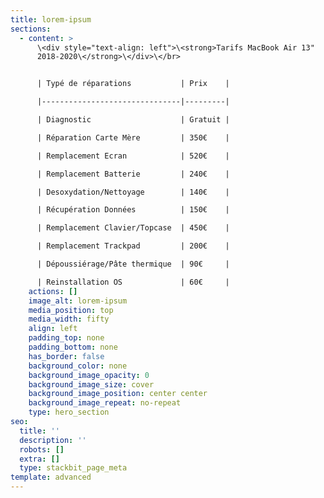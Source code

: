 ```yaml
---
title: lorem-ipsum
sections:
  - content: >
      \<div style="text-align: left">\<strong>Tarifs MacBook Air 13"
      2018-2020\</strong>\</div>\</br>


      | Typé de réparations           | Prix    |

      |-------------------------------|---------|

      | Diagnostic                    | Gratuit |

      | Réparation Carte Mère         | 350€    |

      | Remplacement Ecran            | 520€    |

      | Remplacement Batterie         | 240€    |

      | Desoxydation/Nettoyage        | 140€    |

      | Récupération Données          | 150€    |

      | Remplacement Clavier/Topcase  | 450€    |

      | Remplacement Trackpad         | 200€    |

      | Dépoussiérage/Pâte thermique  | 90€     |

      | Reinstallation OS             | 60€     |
    actions: []
    image_alt: lorem-ipsum
    media_position: top
    media_width: fifty
    align: left
    padding_top: none
    padding_bottom: none
    has_border: false
    background_color: none
    background_image_opacity: 0
    background_image_size: cover
    background_image_position: center center
    background_image_repeat: no-repeat
    type: hero_section
seo:
  title: ''
  description: ''
  robots: []
  extra: []
  type: stackbit_page_meta
template: advanced
---
```

